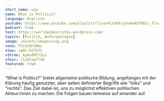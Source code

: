 ```yaml
---
short_name: wip
name: What is Politics?
language: Englisch
youtube: https://www.youtube.com/playlist?list=PLU4FEuj4v9eAU706Cz_fCvcG44pNow14Y
podcast: true
text: https://worldwidescrotes.wordpress.com/
topics: [Politik, Anthropologie]
image: /assets/images/wip.png
vone: P3cmjNrXWms
vtwo: sgOo-bS7OJI
vthree: AyAnOMTY2Lo
vfour: l1cOCegTlG0
featured: true
---
```

“What is Politics?” bietet allgemeine politische Bildung, angefangen mit der Klärung häufig genutzter, aber selten definierter Begriffe wie "links" und "rechts". Das Ziel dabei ist, uns zu möglichst effektiven politischen Akteur:innen zu machen. Die Folgen bauen teilweise auf einander auf.
